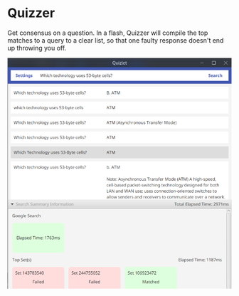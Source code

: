 # Quizzer

Get consensus on a question. In a flash, Quizzer will compile the top matches to a query to a clear list, so that one faulty response doesn't end up throwing you off.

![Screenshot of example Quizzer search results](img/Quizlet.png)

